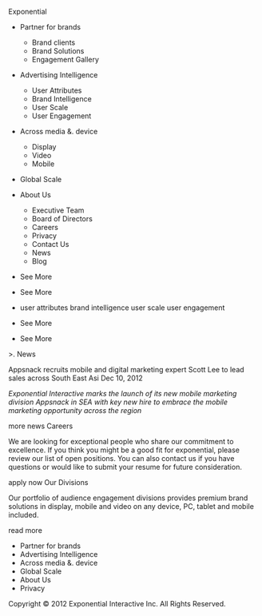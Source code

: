 Exponential

*   Partner for brands
    *   Brand clients
    *   Brand Solutions
    *   Engagement Gallery
*   Advertising Intelligence
    *   User Attributes
    *   Brand Intelligence
    *   User Scale
    *   User Engagement
*   Across media &. device
    *   Display
    *   Video
    *   Mobile
*   Global Scale
*   About Us
    *   Executive Team
    *   Board of Directors
    *   Careers
    *   Privacy
    *   Contact Us
    *   News
    *   Blog

*   See More
    
*   See More
*   user attributes brand intelligence user scale user engagement
    
*   See More
*   See More
    

\>. News

Appsnack recruits mobile and digital marketing expert Scott Lee to lead sales across South East Asi Dec 10, 2012

_Exponential Interactive marks the launch of its new mobile marketing division Appsnack in SEA with key new hire to embrace the mobile marketing opportunity across the region_

more news Careers

We are looking for exceptional people who share our commitment to excellence. If you think you might be a good fit for exponential, please review our list of open positions. You can also contact us if you have questions or would like to submit your resume for future consideration.

apply now Our Divisions

Our portfolio of audience engagement divisions provides premium brand solutions in display, mobile and video on any device, PC, tablet and mobile included.

read more

*   Partner for brands
*   Advertising Intelligence
*   Across media &. device
*   Global Scale
*   About Us
*   Privacy

Copyright © 2012 Exponential Interactive Inc. All Rights Reserved.